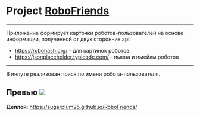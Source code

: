 # Project [RoboFriends](https://sugarplum25.github.io/RoboFriends/)
---
Приложение формирует карточки роботов-пользователей на основе информации, полученной от двух сторонних api:
* https://robohash.org/ - для картинок роботов 
* https://jsonplaceholder.typicode.com/ - имена и имейлы роботов
---
В инпуте реализован поиск по имени робота-пользователя. 

__Превью__
[![](https://i.ibb.co/0mmDcQ5/roboscreen.png)](https://i.ibb.co/0mmDcQ5/roboscreen.png)
---
__Деплой__: https://sugarplum25.github.io/RoboFriends/



